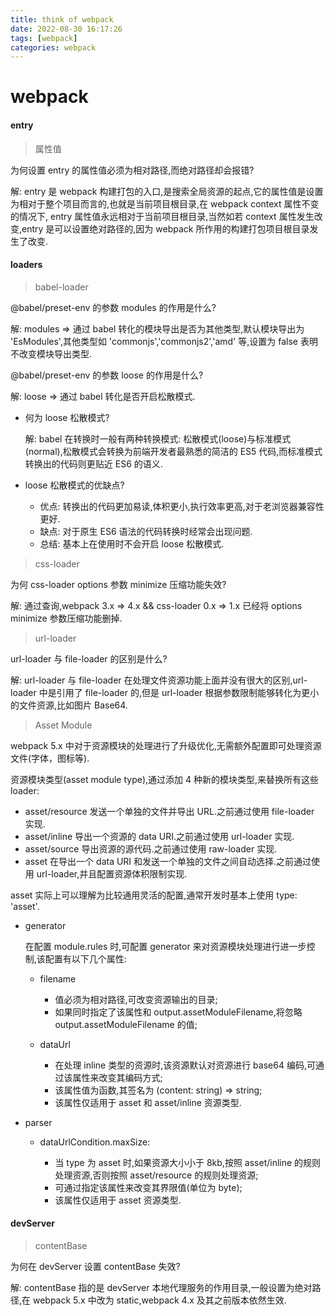 ```yaml
---
title: think of webpack
date: 2022-08-30 16:17:26
tags: [webpack]
categories: webpack
---
```


# webpack

#### entry

> 属性值

  为何设置 entry 的属性值必须为相对路径,而绝对路径却会报错?

  解: entry 是 webpack 构建打包的入口,是搜索全局资源的起点,它的属性值是设置为相对于整个项目而言的,也就是当前项目根目录,在 webpack context 属性不变的情况下, entry 属性值永远相对于当前项目根目录,当然如若 context 属性发生改变,entry 是可以设置绝对路径的,因为 webpack 所作用的构建打包项目根目录发生了改变. 

#### loaders

> babel-loader

  @babel/preset-env 的参数 modules 的作用是什么?

  解: modules => 通过 babel 转化的模块导出是否为其他类型,默认模块导出为 'EsModules',其他类型如 'commonjs','commonjs2','amd' 等,设置为 false 表明不改变模块导出类型.

  @babel/preset-env 的参数 loose 的作用是什么?

  解: loose => 通过 babel 转化是否开启松散模式.

  - 何为 loose 松散模式?

    解: babel 在转换时一般有两种转换模式: 松散模式(loose)与标准模式(normal),松散模式会转换为前端开发者最熟悉的简洁的 ES5 代码,而标准模式转换出的代码则更贴近 ES6 的语义.

  - loose 松散模式的优缺点?

    - 优点: 转换出的代码更加易读,体积更小,执行效率更高,对于老浏览器兼容性更好.
    - 缺点: 对于原生 ES6 语法的代码转换时经常会出现问题.
    - 总结: 基本上在使用时不会开启 loose 松散模式.

> css-loader

  为何 css-loader options 参数 minimize 压缩功能失效?

  解: 通过查询,webpack 3.x => 4.x && css-loader 0.x => 1.x 已经将 options minimize 参数压缩功能删掉.

> url-loader

  url-loader 与 file-loader 的区别是什么?

  解: url-loader 与 file-loader 在处理文件资源功能上面并没有很大的区别,url-loader 中是引用了 file-loader 的,但是 url-loader 根据参数限制能够转化为更小的文件资源,比如图片 Base64.

> Asset Module

  webpack 5.x 中对于资源模块的处理进行了升级优化,无需额外配置即可处理资源文件(字体，图标等).

  资源模块类型(asset module type),通过添加 4 种新的模块类型,来替换所有这些 loader:

  - asset/resource 发送一个单独的文件并导出 URL.之前通过使用 file-loader 实现.
  - asset/inline 导出一个资源的 data URI.之前通过使用 url-loader 实现.
  - asset/source 导出资源的源代码.之前通过使用 raw-loader 实现.
  - asset 在导出一个 data URI 和发送一个单独的文件之间自动选择.之前通过使用 url-loader,并且配置资源体积限制实现.

  asset 实际上可以理解为比较通用灵活的配置,通常开发时基本上使用 type: 'asset'.

  - generator

    在配置 module.rules 时,可配置 generator 来对资源模块处理进行进一步控制,该配置有以下几个属性:

    - filename
    
      - 值必须为相对路径,可改变资源输出的目录;
      - 如果同时指定了该属性和 output.assetModuleFilename,将忽略 output.assetModuleFilename 的值;
    
    - dataUrl

      - 在处理 inline 类型的资源时,该资源默认对资源进行 base64 编码,可通过该属性来改变其编码方式;
      - 该属性值为函数,其签名为 (content: string) => string;
      - 该属性仅适用于 asset 和 asset/inline 资源类型.
    
  - parser

    - dataUrlCondition.maxSize:

      - 当 type 为 asset 时,如果资源大小小于 8kb,按照 asset/inline 的规则处理资源,否则按照 asset/resource 的规则处理资源;
      - 可通过指定该属性来改变其界限值(单位为 byte);
      - 该属性仅适用于 asset 资源类型.

#### devServer

> contentBase

  为何在 devServer 设置 contentBase 失效?

  解: contentBase 指的是 devServer 本地代理服务的作用目录,一般设置为绝对路径,在 webpack 5.x 中改为 static,webpack 4.x 及其之前版本依然生效.

  
